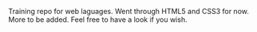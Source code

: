 Training repo for web laguages. Went through HTML5 and CSS3 for now. More to be added. Feel free to have a look if you wish.
